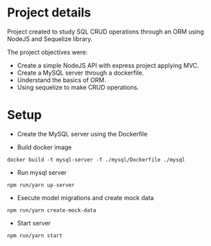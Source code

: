# Project details

Project created to study SQL CRUD operations through an ORM using NodeJS and Sequelize library.

The project objectives were:

- Create a simple NodeJS API with express project applying MVC.
- Create a MySQL server through a dockerfile.
- Understand the basics of ORM.
- Using sequelize to make CRUD operations.

# Setup

- Create the MySQL server using the Dockerfile

- Build docker image

```
docker build -t mysql-server -f ./mysql/Dockerfile ./mysql
```

- Run mysql server

```
npm run/yarn up-server
```

- Execute model migrations and create mock data

```
npm run/yarn create-mock-data
```

- Start server

```
npm run/yarn start
```
